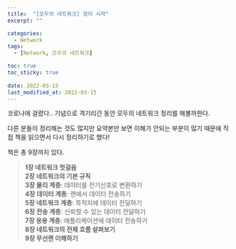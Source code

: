 ```yaml
---
title:  "[모두의 네트워크] 정리 시작"
excerpt: ""

categories:
  - Network
tags:
  - [Network, 모두의 네트워크]

toc: true
toc_sticky: true
 
date: 2022-03-15
last_modified_at: 2022-03-15
---
```


코로나에 걸렸다..
기념으로 격기리간 동안 모두의 네트워크 정리를 해볼까한다.

다른 분들이 정리해논 것도 많지만 요약본만 보면 이해가 안되는 부분이 많기 때문에 직접 책을 읽으면서 다시 정리하기로 했다!

책은 총 9장까지 있다.  

> **1장 네트워크 첫걸음**  
**2장 네트워크의 기본 규칙**  
**3장 물리 계층**: 데이터를 전기신호로 변환하기  
**4장 데이터 계층**: 랜에서 데이터 전송하기  
**5장 네트워크 계층**: 목적지에 데이터 전달하기  
**6장 전송 계층**: 신뢰할 수 있는 데이터 전달하기  
**7장 응용 계층**: 애플리케이션에 데이터 전송하기  
**8장 네트워크의 전체 흐름 살펴보기**  
**9장 무선랜 이해하기**